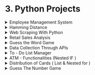 # 3. Python Projects

<details>

<summary>Employee Management System</summary>



</details>

<details>

<summary>Hamming Distance</summary>



</details>

<details>

<summary>Web Scraping With Python</summary>



</details>

<details>

<summary>Retail Sales Analysis</summary>



</details>

<details>

<summary>Guess the Word Game</summary>



</details>

<details>

<summary>Data Collection Through APIs</summary>



</details>

<details>

<summary>To - Do List Manager</summary>



</details>

<details>

<summary>ATM - Functionalities (Nested IF )</summary>



</details>

<details>

<summary>Distribution of Cards ( List &#x26; Nested for )</summary>



</details>

<details>

<summary>Guess The Number Game</summary>



</details>

